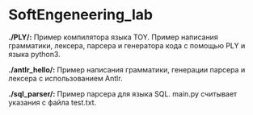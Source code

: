 # SoftEngeneering_lab

**./PLY/:** Пример компилятора языка TOY. Пример написания грамматики, лексера, парсера и генератора кода с помощью PLY и языка python3.

**./antlr_hello/:** Пример написания грамматики, генерации парсера и лексера с использованием Antlr.

**./sql_parser/:** Пример парсера для языка SQL. main.py считывает указания с файла test.txt.
